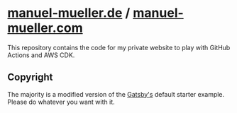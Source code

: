 # [manuel-mueller.de](https://manuel-mueller.de) / [manuel-mueller.com](https://manuel-mueller.com)

This repository contains the code for my private website to play with GitHub Actions and AWS CDK.

## Copyright

The majority is a modified version of the [Gatsby's](https://www.gatsbyjs.com/) default starter example. Please do whatever you want with it.
